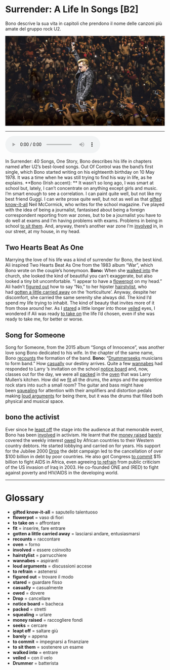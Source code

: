 # Surrender: A Life In Songs   [B2]

Bono descrive la sua vita in capitoli che prendono il nome delle canzoni più amate del gruppo rock U2.

![](Surrender%20A%20Life%20In%20Songs.jpg)

--------------

<div>
<audio controls autoplay>
    <source src="https://raw.githubusercontent.com/dartie/knowledge-base/main/English/SpeakUp/2023-01/Surrender%20A%20Life%20In%20Songs.mp3" type="audio/mpeg">
</audio>
</div>


In Surrender: 40 Songs, One Story, Bono describes his life in chapters named after U2’s best-loved songs. Out Of Control was the band’s first single, which Bono started writing on his eighteenth birthday on 10 May 1978. It was a time when he was still trying to find his way in life, as he explains.
**Bono (Irish accent): ** It wasn’t so long ago, I was smart at school but, lately, I can’t concentrate on anything except girls and music. I’m smart enough to see a correlation. I can paint quite well, but not like my best friend Guggi. I can write prose quite well, but not as well as that [gifted know-it-all](## "saputello talentuoso") Neil McCormick, who writes for the school magazine. I’ve played with the idea of being a journalist, fantasised about being a foreign correspondent reporting from war zones, but to be a journalist you have to do well at exams and I’m having problems with exams. Problems in being in school [to sit them](## "sostenere un esame"). And, anyway, there’s another war zone I’m [involved](## "essere coinvolto") in, in our street, at my house, in my head.

## Two Hearts Beat As One
Marrying the love of his life was a kind of surrender for Bono, the best kind. Ali inspired Two Hearts Beat As One from the 1983 album “War”, which Bono wrote on the couple’s honeymoon.
**Bono:** When she [walked into](## "entrare") the church, she looked the kind of beautiful you can’t exaggerate, but also looked a tiny bit uncomfortable. “I appear to have a [flowerpot](## "vaso di fiori") on my head.” Ali hadn’t [figured out](## "trovare il modo") how to say “No,” to her hipster [hairstylist](## "parrucchiere"), who had [gotten a little carried away](## "lasciarsi andare, entusiasmarsi") on the ‘horticulture’. Anyway, despite her discomfort, she carried the same serenity she always did. The kind I‘d spend my life trying to inhabit. The kind of beauty that invites more of it from those around her. As I [stared](## "guardare fisso") a little longer into those [veiled](## "con il velo") eyes, I wondered if Ali was ready [to take on](## "affrontare") the life I’d chosen, even if she was ready to take me, for better or worse.

## Song for Someone
Song for Someone, from the 2015 album “Songs of Innocence”, was another love song Bono dedicated to his wife. In the chapter of the same name, Bono [recounts](## "raccontare") the formation of the band.
**Bono:** “[Drummer](## "batterista")[seeks](## "cercare") musicians to form band.” How [casually](## "casualmente") our destiny arrives. Quite a few [wannabes](## "aspiranti") had responded to Larry ’s invitation on the school [notice board](## "bacheca") and, now, classes out for the day, we were all [packed](## "stretti") in the [oven](## "forno") that was Larry Mullen’s kitchen. How did we [fit](## "inserire, fare entrare") all the drums, the amps and the apprentice rock stars into such a small room? The guitar and bass might have been [squealing](## "urlare") for attention with their amplifiers and distortion pedals making [loud arguments](## "discussioni accese") for being there, but it was the drums that filled both physical and musical space. 

## bono the activist
Ever since he [leapt off](## "saltare giù") the stage into the audience at that memorable event, Bono has been [involved](## "essere coinvolto") in activism. He learnt that the [money raised](## "raccogliere fondi") [barely](## "appena") covered the weekly interest [owed](## "dovere") by African countries to their Western country debtors. He started lobbying and carried on for years. His support for the Jubilee 2000 [Drop](## "cancellare") the debt campaign led to the cancellation of over $100 billion in debt by poor countries. He also got Congress [to commit](## "impegnarsi a finanziare") $15 billion to fight AIDS in Africa, even agreeing [to refrain](## "astenersi") from public criticism of the US invasion of Iraq in 2003. He co-founded ONE and (RED) to fight against poverty and HIV/AIDS in the developing world.
 

--------------

<div style = "display:block; clear:both; page-break-after:always;"></div>

# Glossary
* **gifted know-it-all** = saputello talentuoso
* **flowerpot** = vaso di fiori
* **to take on** = affrontare
* **fit** = inserire, fare entrare
* **gotten a little carried away** = lasciarsi andare, entusiasmarsi
* **recounts** = raccontare
* **oven** = forno
* **involved** = essere coinvolto
* **hairstylist** = parrucchiere
* **wannabes** = aspiranti
* **loud arguments** = discussioni accese
* **to refrain** = astenersi
* **figured out** = trovare il modo
* **stared** = guardare fisso
* **casually** = casualmente
* **owed** = dovere
* **Drop** = cancellare
* **notice board** = bacheca
* **packed** = stretti
* **squealing** = urlare
* **money raised** = raccogliere fondi
* **seeks** = cercare
* **leapt off** = saltare giù
* **barely** = appena
* **to commit** = impegnarsi a finanziare
* **to sit them** = sostenere un esame
* **walked into** = entrare
* **veiled** = con il velo
* **Drummer** = batterista

